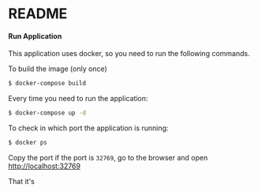 # README

#### Run Application

This application uses docker, so you need to run the following commands.

To build the image (only once)
```bash
$ docker-compose build
```

Every time you need to run the application:

```bash
$ docker-compose up -d
```

To check in which port the application is running:

```bash
$ docker ps
```

Copy the port if the port is `32769`, go to the browser and open [http://localhost:32769](http://localhost:32769)

That it's